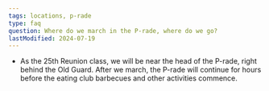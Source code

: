 ```yaml
---
tags: locations, p-rade
type: faq
question: Where do we march in the P-rade, where do we go?
lastModified: 2024-07-19
---
```

- As the 25th Reunion class, we will be near the head of the P-rade, right behind the Old Guard. After we march, the P-rade will continue for hours before the eating club barbecues and other activities commence. 
<!--- We encourage classmates to find a spot along the P-rade route past the “alumni arch” banner or relax inside our HQ area at Whitman College. Note that the class of 2024 will be positioned along the route near Whitman, and the area near the end of the route will be crowded. Alcoholic beverages will not be served at the HQs during the P-rade.-->
